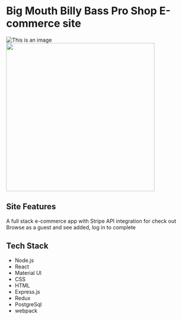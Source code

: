 # Big Mouth Billy Bass Pro Shop E-commerce site

![This is an image]()
<img src="https://billy-bass-pro-shop.herokuapp.com/flish.gif" width="400" height="400" />

## Site Features

A full stack e-commerce app with Stripe API integration for check out
Browse as a guest and see added, log in to complete

## Tech Stack

- Node.js
- React
- Material UI
- CSS
- HTML
- Express.js
- Redux
- PostgreSql
- webpack
